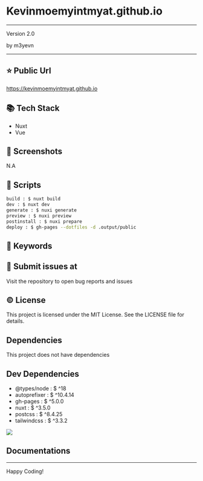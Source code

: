 # Kevinmoemyintmyat.github.io

****

<p>Version 2.0</p>
<p>by m3yevn</p>

<hr/>





## ⭐ Public Url

https://kevinmoemyintmyat.github.io

## 📚 Tech Stack

 - Nuxt
 - Vue


## 📸 Screenshots

N.A

## 📜 Scripts

```sh
build : $ nuxt build
dev : $ nuxt dev
generate : $ nuxi generate
preview : $ nuxi preview
postinstall : $ nuxi prepare
deploy : $ gh-pages --dotfiles -d .output/public

```

## 🔑 Keywords



## 👾 Submit issues at

Visit the repository to open bug reports and issues

## ©️ License

This project is licensed under the MIT License. See the LICENSE file for details.

## Dependencies

This project does not have dependencies

## Dev Dependencies

 - @types/node : $ ^18
 - autoprefixer : $ ^10.4.14
 - gh-pages : $ ^5.0.0
 - nuxt : $ ^3.5.0
 - postcss : $ ^8.4.25
 - tailwindcss : $ ^3.3.2


<img src="https://cdn.dribbble.com/users/2401141/screenshots/5487982/developers-gif-showcase.gif"/>

## Documentations



<hr/>
Happy Coding!
